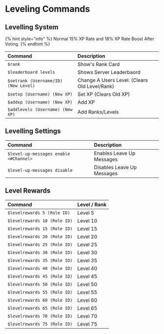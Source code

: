 # Leveling Commands

## Levelling System

{% hint style="info" %}
Normal 15% XP Rate and 18% XP Rate Boost After Voting.
{% endhint %}

| Command | Description |
| :--- | :--- |
| `$rank` | Show's Rank Card |
| `$leaderboard levels` | Shows Server Leaderbaord |
| `$setrank (Username/ID) (New Level)` | Change A Users Level. \(Clears Old Level/Rank\) |
| `$setxp (Username) (New XP)` | Set XP \(Clears Old XP\) |
| `$addxp (Username) (New XP)` | Add XP  |
| `$addlevels (Username) (New XP)` | Add Ranks/Levels |

## Levelling Settings <a id="welcome-leave-messages"></a>

| Command | Description |
| :--- | :--- |
| `$level-up-messages enable <#Channel>` | Enables Leave Up Messages |
| `$level-up-messages disable` | Disables Leave Up Messages |

## Level Rewards

| Command | Level / Rank |
| :--- | :--- |
| `$levelrewards 5 (Role ID)` | Level 5 |
| `$levelrewards 10 (Role ID)` | Level 10 |
| `$levelrewards 15 (Role ID)` | Level 15 |
| `$levelrewards 20 (Role ID)` | Level 20 |
| `$levelrewards 25 (Role ID)` | Level 25 |
| `$levelrewards 30 (Role ID)` | Level 30 |
| `$levelrewards 35 (Role ID)` | Level 35 |
| `$levelrewards 40 (Role ID)` | Level 40 |
| `$levelrewards 45 (Role ID)` | Level 45 |
| `$levelrewards 50 (Role ID)` | Level 50 |
| `$levelrewards 55 (Role ID)` | Level 55 |
| `$levelrewards 60 (Role ID)` | Level 60 |
| `$levelrewards 65 (Role ID)` | Level 65 |
| `$levelrewards 70 (Role ID)` | Level 70 |
| `$levelrewards 75 (Role ID)` | Level 75 |

